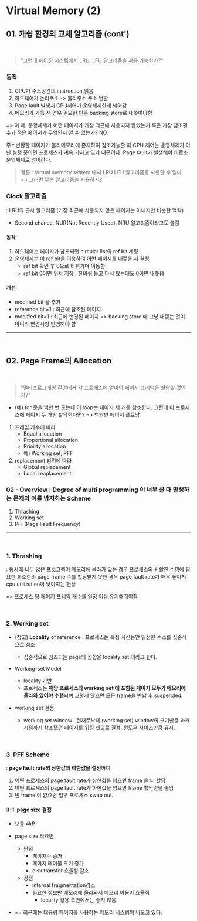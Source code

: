 # Virtual Memory (2)

## 01. 캐슁 환경의 교체 알고리즘 (cont')

<br>

> "그런데 페이징 시스템에서 LRU, LFU 알고리즘을 사용 가능한가?"

### 동작 
1. CPU가 주소공간의 instruction 읽음
2. 하드웨어가 논리주소 -> 물리주소 주소 변환
3. Page fault 발생시 CPU제어가 운영체제한테 넘어감
4. 메모리가 가득 찬 경우 필요한 만큼 backing store로 내쫒아야함

=> 이 때, 운영체제가 어떤 페이지가 가장 최근에 사용되지 않았는지 혹은 가장 참조횟수가 적은 페이지가 무엇인지 알 수 있는가? NO.

주소변환한 페이지가 물리메모리에 존재하여 참조가능할 때 CPU 제어는 운영체제가 아닌 실행 중이던 프로세스가 계속 가지고 있기 때문이다. Page fault가 발생해야 비로소 운영체제로 넘어간다.

> 결론 : Virtual memory system 에서 LRU LFU 알고리즘을 사용할 수 없다. => 그러면 무슨 알고리즘을 사용하지?

### Clock 알고리즘

: LRU의 근사 알고리즘 (가장 최근에 사용되지 않은 페이지는 아니지만 비슷한 맥락)

*  Second chance, NUR(Not Recently Used), NRU 알고리즘이라고도 불림

#### 동작
1. 하드웨어는 페이지가 참조되면 circular list의 ref bit 세팅
2. 운영체제는 이 ref bit을 이용하여 어떤 페이지를 내쫒을 지 결정 
    * ref bit 확인 후  0으로 바꿔가며 이동함
    * ref bit 0이면 위치 저장 , 한바퀴 돌고 다시 왔는데도 0이면 내쫒음

#### 개선
* modified bit 을 추가
* reference bit=1 : 최근에 참조된 페이지
* modified bit=1 : 최근에 변경된 페이지 => backing store 에 그냥 내쫒는 것이 아니라 변경사항 반영해야 함

---

<br>

## 02. Page Frame의 Allocation

<br>

> "멀티프로그래밍 환경에서 각 프로세스에 얼마의 페이지 프레임을 할당할 것인가?"

* (예) for 문을 백만 번 도는데 이 loop는 페이지 세 개를 참조한다. 그런데 이 프로세스에 페이지 두 개만 할당한다면? => 백만번 페이지 폴트남

1. 프레임 개수에 따라
    * Equal allocation
    * Proportional allocation
    * Prioirty allocation
    * 예) Working set, PFF
2. replacement 범위에 따라
    * Global replacement
    * Local reaplacement

### 02 - Overview : Degree of multi programming 이 너무 클 때 발생하는 문제와 이를 방지하는 Scheme

1. Thrashing
2. Working set
3. PFF(Page Fault Frequency)

---
<br>

### 1. Thrashing
: 동시에 너무 많은 프로그램이 메모리에 올라가 있는 경우 프로세스의 원활한 수행에 필요한 최소한의 page frame 수를 할당받지 못한 경우 page fault rate가 매우 높아져 cpu utilization이 낮아지는 현상

=> 프로세스 당 페이지 프레임 개수를 일정 이상 유지해줘야함 

<br>

### 2. Working set

- (참고) **Locality** of reference
    : 프로세스는 특정 시간동안 일정한 주소를 집중적으로 참조
    * 집중적으로 참조되는 page의 집합을 locality set 이라고 한다.
- Working-set Model
    * locality 기반
    * 프로세스는 **해당 프로세스의 working set 에 포함된 페이지 모두가 메모리에 올라와 있어야 수행**되며 그렇지 않으면 모든 frame을 반납 후 suspended.

- working set 결정
    * working set window
     : 현재로부터 (working set) window의 크기만큼 과거 시점까지 참조됐던 페이지를 워킹 셋으로 결정, 윈도우 사이즈만큼 유지.

<br>

### 3. PFF Scheme
: **page fault rate의 상한값과 하한값을 설정**하여
1. 어떤 프로세스의 page fault rate가 상한값을 넘으면 frame 을 더 할당
2. 어떤 프로세스의 page fault rate가 하한값을 넘으면 frame 할당량을 줄임
3. 빈 frame 이 없으면 일부 프로세스 swap out.

#### 3-1. page size 결정
* 보통 4kB
* page size 작으면
    * 단점
        * 페이지수 증가
        * 페이지 테이블 크기 증가
        * disk transfer 효율성 감소
    * 장점
        * internal fragmentation감소
        * 필요한 정보만 메모리에 올라와서 메모리 이용이 효율적
            * locality 활용 측면에서는 좋지 않음

* => 최근에는 대용량 페이지를 사용하는 메모리 시스템이 나오고 있다.
